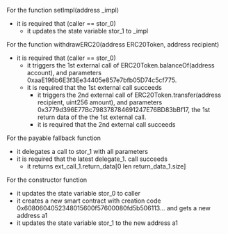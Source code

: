 For the function setImpl(address _impl)
- it is required that (caller == stor_0)
  - it updates the state variable stor_1 to _impl

For the function withdrawERC20(address ERC20Token, address recipient)
- it is required that (caller == stor_0)
  - it triggers the 1st external call of ERC20Token.balanceOf(address account), and parameters 0xaaE196b6E3f3Ee34405e857e7bfb05D74c5cf775.
  - it is required that the 1st external call succeeds
    - it triggers the 2nd external call of ERC20Token.transfer(address recipient, uint256 amount), and parameters 0x3779d396E77Bc798378784691247E76BD83bBf17, the 1st return data of the the 1st external call.
    - it is required that the 2nd external call succeeds

For the payable fallback function
- it delegates a call to stor_1 with all parameters
- it is required that the latest delegate_1. call succeeds
  - it returns ext_call_1.return_data[0 len return_data_1.size]

For the constructor function
- it updates the state variable stor_0 to caller
- it creates a new smart contract with creation code 0x6080604052348015600f57600080fd5b506113... and gets a new address a1
- it updates the state variable stor_1 to the new address a1
